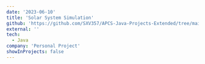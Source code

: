 ```yaml
---
date: '2023-06-10'
title: 'Solar System Simulation'
github: 'https://github.com/SXV357/APCS-Java-Projects-Extended/tree/main/NBodySimulation'
external: ''
tech:
  - Java
company: 'Personal Project'
showInProjects: false
---
```

